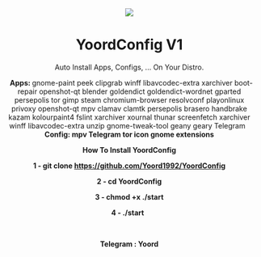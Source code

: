 <center>
<img src="http://s7.picofile.com/file/8378262742/1.png">
<center/>

# YoordConfig V1
Auto Install Apps, Configs, ... On Your Distro.
<p>
  &nbsp;
 <b> Apps: </b>
  gnome-paint 
  peek 
  clipgrab 
  winff
  libavcodec-extra
  xarchiver
  boot-repair
  openshot-qt
  blender 
  goldendict 
  goldendict-wordnet 
  gparted 
  persepolis 
  tor 
  gimp 
  steam 
  chromium-browser 
  resolvconf 
  playonlinux 
  privoxy 
  openshot-qt 
  mpv  
  clamav 
  clamtk 
  persepolis 
  brasero 
  handbrake 
  kazam 
  kolourpaint4 
  fslint 
  xarchiver 
  xournal 
  thunar 
  screenfetch 
  xarchiver 
  winff 
  libavcodec-extra 
  unzip 
  gnome-tweak-tool 
  geany 
  geary
  Telegram
    &nbsp;
 <b> Config: <b>
  mpv
  Telegram
  tor
  icon
  gnome extensions

<b>How To Install YoordConfig</b>

1 - git clone https://github.com/Yoord1992/YoordConfig
<p>
2 - cd YoordConfig
<p>
3 - chmod +x ./start
<p>
4 - ./start
&nbsp;
  <p>
    <p>
&nbsp;
&nbsp;
<p>
<b>Telegram :</b> Yoord
<p>
